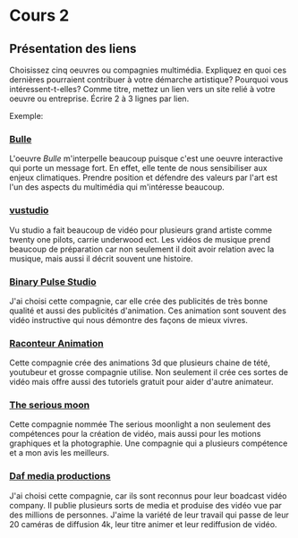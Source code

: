 # Cours 2
## Présentation des liens
Choisissez cinq oeuvres ou compagnies multimédia. Expliquez en quoi ces dernières pourraient contribuer à votre démarche artistique? Pourquoi vous intéressent-t-elles? Comme titre, mettez un lien vers un site relié à votre oeuvre ou entreprise. Écrire 2 à 3 lignes par lien.

Exemple: 
### [Bulle](https://www.onf.ca/interactif/bulle/) 

L'oeuvre *Bulle* m'interpelle beaucoup puisque c'est une oeuvre interactive qui porte un message fort. En effet, elle tente de nous sensibiliser aux enjeux climatiques. Prendre position et défendre des valeurs par l'art est l'un des aspects du multimédia qui m'intéresse beaucoup. 

### [vustudio](https://vustudio.com/nashville/?utm_term=&utm_campaign=Search+-+Vu+Studio+-+Local+Campaigns&utm_source=adwords&utm_medium=ppc&hsa_acc=6132081366&hsa_cam=17461677318&hsa_grp=145583272492&hsa_ad=617831601050&hsa_src=g&hsa_tgt=dsa-1729991563419&hsa_kw=&hsa_mt=&hsa_net=adwords&hsa_ver=3&gclid=EAIaIQobChMIo-7Gx_il-gIVSDizAB1c5w_GEAAYASAAEgKeVPD_BwE) 

Vu studio a fait beaucoup de vidéo pour plusieurs grand artiste comme twenty one pilots, carrie underwood ect. Les vidéos de musique prend beaucoup de préparation car non seulement il doit avoir relation avec la musique, mais aussi il décrit souvent une histoire.

### [Binary Pulse Studio](https://www.binarypulsestudios.com/contact/) 

J'ai choisi cette compagnie, car elle crée des publicités de très bonne qualité et aussi des publicités d'animation. Ces animation sont souvent des vidéo instructive qui nous démontre des façons de mieux vivres.

### [Raconteur Animation](http://raconteuranimation.com/)

Cette compagnie crée des animations 3d que plusieurs chaine de tété, youtubeur et grosse compagnie utilise. Non seulement il crée ces sortes de vidéo mais offre aussi des tutoriels gratuit pour aider d'autre animateur.

### [The serious moon](https://www.theseriousmoonlight.com/)

Cette compagnie nommée The serious moonlight a non seulement des compétences pour la création de vidéo, mais aussi pour les motions graphiques et la photographie. Une compagnie qui a plusieurs compétence et a mon avis les meilleurs.

### [Daf media productions](https://dafmediaproductions.com/video-resources/)

J'ai choisi cette compagnie, car ils sont reconnus pour leur boadcast vidéo company. Il publie plusieurs sorts de media et produise des vidéo vue par des millions de personnes. J'aime la variété de leur travail qui passe de leur 20 caméras de diffusion 4k, leur titre animer et leur rediffusion de vidéo.
